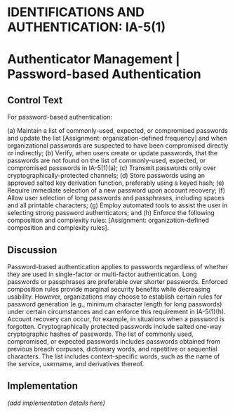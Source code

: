 # IDENTIFICATIONS AND AUTHENTICATION: IA-5(1)
# Authenticator Management | Password-based Authentication

## Control Text

For password-based authentication:

(a) Maintain a list of commonly-used, expected, or compromised passwords and update the list [Assignment: organization-defined frequency] and when organizational passwords are suspected to have been compromised directly or indirectly;
(b) Verify, when users create or update passwords, that the passwords are not found on the list of commonly-used, expected, or compromised passwords in IA-5(1)(a);
(c) Transmit passwords only over cryptographically-protected channels;
(d) Store passwords using an approved salted key derivation function, preferably using a keyed hash;
(e) Require immediate selection of a new password upon account recovery;
(f) Allow user selection of long passwords and passphrases, including spaces and all printable characters;
(g) Employ automated tools to assist the user in selecting strong password authenticators; and
(h) Enforce the following composition and complexity rules: [Assignment: organization-defined composition and complexity rules].

## Discussion

Password-based authentication applies to passwords regardless of whether they are used in single-factor or multi-factor authentication. Long passwords or passphrases are preferable over shorter passwords. Enforced composition rules provide marginal security benefits while decreasing usability. However, organizations may choose to establish certain rules for password generation (e.g., minimum character length for long passwords) under certain circumstances and can enforce this requirement in IA-5(1)(h). Account recovery can occur, for example, in situations when a password is forgotten. Cryptographically protected passwords include salted one-way cryptographic hashes of passwords. The list of commonly used, compromised, or expected passwords includes passwords obtained from previous breach corpuses, dictionary words, and repetitive or sequential characters. The list includes context-specific words, such as the name of the service, username, and derivatives thereof.

## Implementation

_(add implementation details here)_